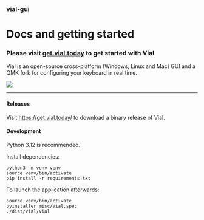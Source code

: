 ### vial-gui

# Docs and getting started

### Please visit [get.vial.today](https://get.vial.today/) to get started with Vial

Vial is an open-source cross-platform (Windows, Linux and Mac) GUI and a QMK fork for configuring your keyboard in real time.


![](https://get.vial.today/img/vial-win-1.png)


---


#### Releases

Visit https://get.vial.today/ to download a binary release of Vial.

#### Development

Python 3.12 is recommended.

Install dependencies:

```
python3 -m venv venv
source venv/bin/activate
pip install -r requirements.txt
```

To launch the application afterwards:

```
source venv/bin/activate
pyinstaller misc/Vial.spec
./dist/Vial/Vial
```